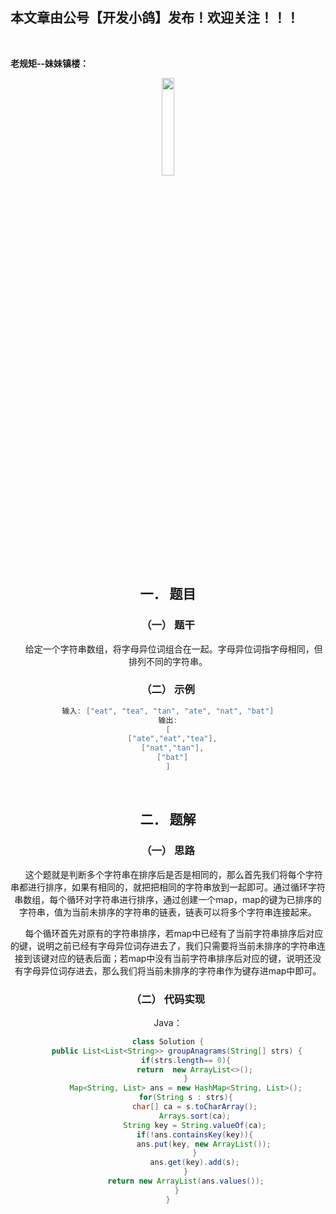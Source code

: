 ﻿## 本文章由公号【开发小鸽】发布！欢迎关注！！！
<br>

**老规矩--妹妹镇楼：**
<center>
<img src="https://img-blog.csdnimg.cn/20200721223424816.JPG"   width="20%">

## 一．	题目
### （一）	题干

 &nbsp;  &nbsp;  &nbsp;给定一个字符串数组，将字母异位词组合在一起。字母异位词指字母相同，但排列不同的字符串。
<br>


### （二）	示例

```cpp
输入: ["eat", "tea", "tan", "ate", "nat", "bat"]
输出:
[
  ["ate","eat","tea"],
  ["nat","tan"],
  ["bat"]
]
```
<br>




## 二．	题解
### （一）	思路
 &nbsp;  &nbsp;  &nbsp;这个题就是判断多个字符串在排序后是否是相同的，那么首先我们将每个字符串都进行排序，如果有相同的，就把把相同的字符串放到一起即可。通过循环字符串数组，每个循环对字符串进行排序，通过创建一个map，map的键为已排序的字符串，值为当前未排序的字符串的链表，链表可以将多个字符串连接起来。

 &nbsp;  &nbsp;  &nbsp;每个循环首先对原有的字符串排序，若map中已经有了当前字符串排序后对应的键，说明之前已经有字母异位词存进去了，我们只需要将当前未排序的字符串连接到该键对应的链表后面；若map中没有当前字符串排序后对应的键，说明还没有字母异位词存进去，那么我们将当前未排序的字符串作为键存进map中即可。
<br>



### （二）	代码实现

Java：

```java
class Solution {
    public List<List<String>> groupAnagrams(String[] strs) {
        if(strs.length== 0){
            return  new ArrayList<>();
        }
        Map<String, List> ans = new HashMap<String, List>();
        for(String s : strs){
            char[] ca = s.toCharArray();
            Arrays.sort(ca);
            String key = String.valueOf(ca);
            if(!ans.containsKey(key)){
                ans.put(key, new ArrayList());
            }
            ans.get(key).add(s);
        }
        return new ArrayList(ans.values());
    }
}
```


